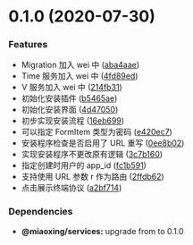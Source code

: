 # 0.1.0 (2020-07-30)


### Features

* Migration 加入 wei 中 ([aba4aae](https://github.com/miaoxing/install/commit/aba4aaee7d94d957c27b546b42a573422e7ff506))
* Time 服务加入 wei 中 ([4fd89ed](https://github.com/miaoxing/install/commit/4fd89ed51c5c1e02eb23ccc062de03a5967cc8d5))
* V 服务加入 wei 中 ([214fb31](https://github.com/miaoxing/install/commit/214fb3174daae0c341c8fb3d48c08d4386a5b08c))
* 初始化安装插件 ([b5465ae](https://github.com/miaoxing/install/commit/b5465aecc8d2b204e5f5ac65655420d570069b65))
* 初始化安装界面 ([4d47050](https://github.com/miaoxing/install/commit/4d470505cb847b0171349113b459d0f1abc5bf2d))
* 初步实现安装流程 ([16eb699](https://github.com/miaoxing/install/commit/16eb699c7fcb09246078a647821a2d5ea57fb47c))
* 可以指定 FormItem 类型为密码 ([e420ec7](https://github.com/miaoxing/install/commit/e420ec79e46606fb2e1e13009dc54a758b6d55b5))
* 安装程序检查是否启用了 URL 重写 ([0ee8b02](https://github.com/miaoxing/install/commit/0ee8b0206c0eb2e2b3e6b31d80772988f381d746))
* 实现安装程序不更改原有逻辑 ([3c7b160](https://github.com/miaoxing/install/commit/3c7b16095dde9eb67c535975854336eb2ceef081))
* 指定创建时用户的 app_id ([fc1b591](https://github.com/miaoxing/install/commit/fc1b59137820a378049faacdb67bf036a602a19a))
* 支持使用 URL 参数 r 作为路由 ([2ffdb62](https://github.com/miaoxing/install/commit/2ffdb62b53bf7ccbb62258b9cdb35a48b0691047))
* 点击展示终端协议 ([a2bf714](https://github.com/miaoxing/install/commit/a2bf714d019dc2ae53bf3ced6426c97b993bf575))





### Dependencies

* **@miaoxing/services:** upgrade from  to 0.1.0
